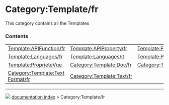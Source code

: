 # Category:Template/fr
This category contains all the Templates

### Contents

|     |     |     |
| --- | --- | --- |
| [Template:APIFunction/fr](Template_APIFunction/fr.md) | [Template:APIProperty/fr](Template_APIProperty/fr.md) | [Template:Fr](Template_Fr.md) |
| [Template:Languages/fr](Template_Languages/fr.md) | [Template:Languages/it](Template_Languages/it.md) | [Template:ProprieteDonnees](Template_ProprieteDonnees.md) |
| [Template:ProprieteVue](Template_ProprieteVue.md) | [Category:Template:Doc/fr](Category_Template_Doc/fr.md) | [Category:Template:Navigation/fr](Category_Template_Navigation/fr.md) |
| [Category:Template:Text Format/fr](Category_Template_Text_Format/fr.md) | [Category:Template:Text/fr](Category_Template_Text/fr.md) |



---
![](images/Right_arrow.png) [documentation index](../README.md) > Category:Template/fr
